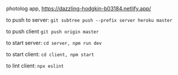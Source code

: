 photolog app, https://dazzling-hodgkin-b03184.netlify.app/

to push to server:
`git subtree push --prefix server heroku master`

to push client
`git push origin master`

to start server:
`cd server, npm run dev`

to start client:
`cd client, npm start`

to lint client:
`npx eslint`